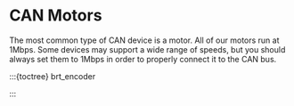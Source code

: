 # CAN Motors

The most common type of CAN device is a motor. All of our motors run at 1Mbps. Some devices may support a wide range of speeds, but you should always set them to 1Mbps in order to properly connect it to the CAN bus.

:::{toctree}
brt_encoder

:::
